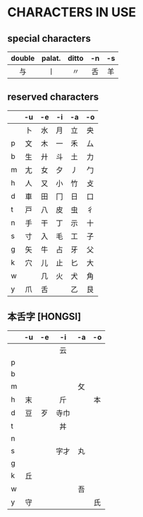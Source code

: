 # CHARACTERS IN USE

## special characters

| double | palat. | ditto  |   -n   |   -s   |
| :----: | :----: | :----: | :----: | :----: |
|   与   |   丨   |   〃   |   舌   |   羊   |

## reserved characters

|     |  -u  |  -e  |  -i  |  -a  |  -o  |
| :-- | :--: | :--: | :--: | :--: | :--: |
|     |  卜  |  水  |  月  |  立  |  央  |
|  p  |  文  |  木  |  一  |  ⽲  |  厶  |
|  b  |  生  |  廾  |  斗  |  土  |  ⼒  |
|  m  |  ⼪  |  女  |  夕  |  丿  |  勹  |
|  h  |  人  |  又  |  小  |  竹  |  攴  |
|  d  |  車  |  田  |  ⼌  |  日  |  口  |
|  t  |  戸  |  八  |  皮  |  虫  |  彳  |
|  n  |  手  |  干  |  丁  |  示  |  十  |
|  s  |  寸  |  入  |  毛  |  工  |  子  |
|  g  |  矢  |  牛  |  占  |  牙  |  父  |
|  k  |  穴  |  儿  |  止  |  匕  |  大  |
|  w  |  　  |  几  |  火  |  犬  |  ⾓  |
|  y  |  爪  |  ⾆  |  　  |  乙  |  艮  |

## 本舌字 [HONGSI]

|     |          -u          |          -e          |          -i          |          -a          |          -o          |
| :-- | :------------------: | :------------------: | :------------------: | :------------------: | :------------------: |
|     |                      |                      |         云           |                      |                      |
|  p  |                      |                      |                      |                      |                      |
|  b  |                      |                      |                      |                      |                      |
|  m  |                      |                      |                      |         攵           |                      |
|  h  |         末           |                      |         斤           |                      |         本           |
|  d  |         豆           |         歹           |         寺巾         |                      |                      |
|  t  |                      |                      |         丼           |                      |                      |
|  n  |                      |                      |                      |                      |                      |
|  s  |                      |                      |         字才         |         丸           |                      |
|  g  |                      |                      |                      |                      |                      |
|  k  |         丘           |                      |                      |                      |                      |
|  w  |                      |                      |                      |         吾           |                      |
|  y  |         守           |                      |                      |                      |         氏           |
